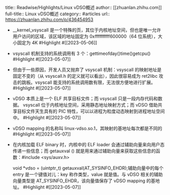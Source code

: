 title:: Readwise/Highlights/Linux vDSO概述
author:: [[zhuanlan.zhihu.com]]
full-title:: Linux vDSO概述
category:: #articles
url:: https://zhuanlan.zhihu.com/p/436454953
- __kernel_vsyscall 是一个特殊的页，其位于内核地址空间，但也是唯一允许用户访问的区域，该区域的地址固定为 0xffffffffff600000（64 位系统），大小固定为 4K #Highlight #[[2023-05-06]]
- vsyscall 机制支持的系统调用有 3 个：gettimeofday()time()getcpu() #Highlight #[[2023-05-07]]
- 但由于一些原因，开发人员又抛弃了 vsyscall 机制：vsyscall 的映射地址是固定不变的（从 vsyscall.h 的定义就可以看出），因此很容易成为 ret2libc 攻击的跳板。vsyscall 能支持的系统调用数有限，无法很方便地进行扩展。 #Highlight #[[2023-05-07]]
- vDSO 本质上是一个 ELF 共享目标文件；而 vsyscall 只是一段内存代码和数据。 vsyscall 位于内核地址空间，采用静态地址映射方式；而 vDSO 借助共享目标文件天生具有的 PIC 特性，可以以进程为粒度动态映射到进程地址空间中。 #Highlight #[[2023-05-07]]
- vDSO mapping 的名称叫 linux-vdso.so.1，其映射的基地址每次都是不同的 #Highlight #[[2023-05-07]]
- 在内核加载 ELF binary 时，内核中的 ELF loader 会通过辅助向量来向用户态传递一些信息；而 getauxval () 就是用来通过辅助向量来获取这些信息的函数：#include <sys/auxv.h>
  
  void *vdso = (uintptr_t) getauxval(AT_SYSINFO_EHDR);辅助向量中的每个 entry 是一个键值对儿：key 称作类型，value 就是值。与 vDSO 相关的辅助向量类型是 AT_SYSINFO_EHDR，该向量值保存了 vDSO mapping 的基地址。 #Highlight #[[2023-05-07]]